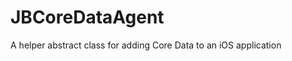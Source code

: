 JBCoreDataAgent
===============

A helper abstract class for adding Core Data to an iOS application
